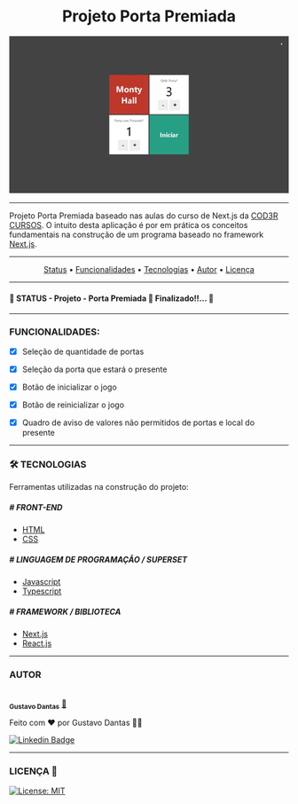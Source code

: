 <h1 align="center">Projeto Porta Premiada</h1>

<div align="center">
<img src="https://github.com/gustavomarim/imgs/blob/main/Porta-Premiada.gif" alt="Porta-Premiada" >
</div>

---


Projeto Porta Premiada baseado nas aulas do curso de Next.js da [COD3R CURSOS](https://www.cod3r.com.br). O intuito desta aplicação é por em prática os conceitos fundamentais na construção de um programa baseado no framework [Next.js](https://nextjs.org).


---


<p align="center">
 <a href="#status">Status</a> •
 <a href="#funcionalidades">Funcionalidades</a> • 
 <a href="#tecnologias">Tecnologias</a> • 
 <a href="#autor">Autor</a> •
 <a href="#licença">Licença</a> 
</p>


---


<h4 id="status">🚧 STATUS - Projeto - Porta Premiada 🚀 Finalizado!!... 🚀</h4>


---


<h3 id="funcionalidades"> FUNCIONALIDADES:</h3>

 
- [x] Seleção de quantidade de portas
- [x] Seleção da porta que estará o presente
- [x] Botão de inicializar o jogo
- [x] Botão de reinicializar o jogo
- [x] Quadro de aviso de valores não permitidos de portas e local do presente


---


<h3 id="tecnologias"> 🛠 TECNOLOGIAS </h3>

Ferramentas utilizadas na construção do projeto:
<br>

##### # FRONT-END

* [HTML](https://developer.mozilla.org/pt-BR/docs/Web/HTML)<br>
* [CSS](https://developer.mozilla.org/pt-BR/docs/Web/CSS)<br>


##### # LINGUAGEM DE PROGRAMAÇÃO / SUPERSET
* [Javascript](https://developer.mozilla.org/pt-BR/docs/Web/JavaScript)<br>
* [Typescript](https://www.typescriptlang.org)<br>

##### # FRAMEWORK / BIBLIOTECA
* [Next.js](https://nextjs.org)
* [React.js](https://pt-br.reactjs.org)<br>


--- 

<h3 id="autor">AUTOR</h3>

<a href="https://github.com/gustavomarim">
 <img style="border-radius: 50%" src="https://avatars.githubusercontent.com/u/66189039?s=400&u=491817b0d3a8d48be60c450631a950c9d49154b2&v=4" width="100px;" alt=""/>
 <br />
 <sub><b>Gustavo Dantas</b></sub></a> <a href="https://github.com/gustavomarim" title="GitHub">🚀</a>


Feito com ❤️ por Gustavo Dantas 👋🏽

 [![Linkedin Badge](https://img.shields.io/badge/-LinkedIn-blue?style=flat-square&logo=Linkedin&logoColor=white&link=https://www.linkedin.com/in/gustavodantasmarim/)](https://www.linkedin.com/in/gustavodantasmarim/) 
 
 
 ---
 
<h3 id="licença">LICENÇA 📄</h3>

[![License: MIT](https://img.shields.io/badge/License-MIT-green.svg)](https://github.com/gustavomarim/porta-premiada-next.js/blob/main/LICENSE)

